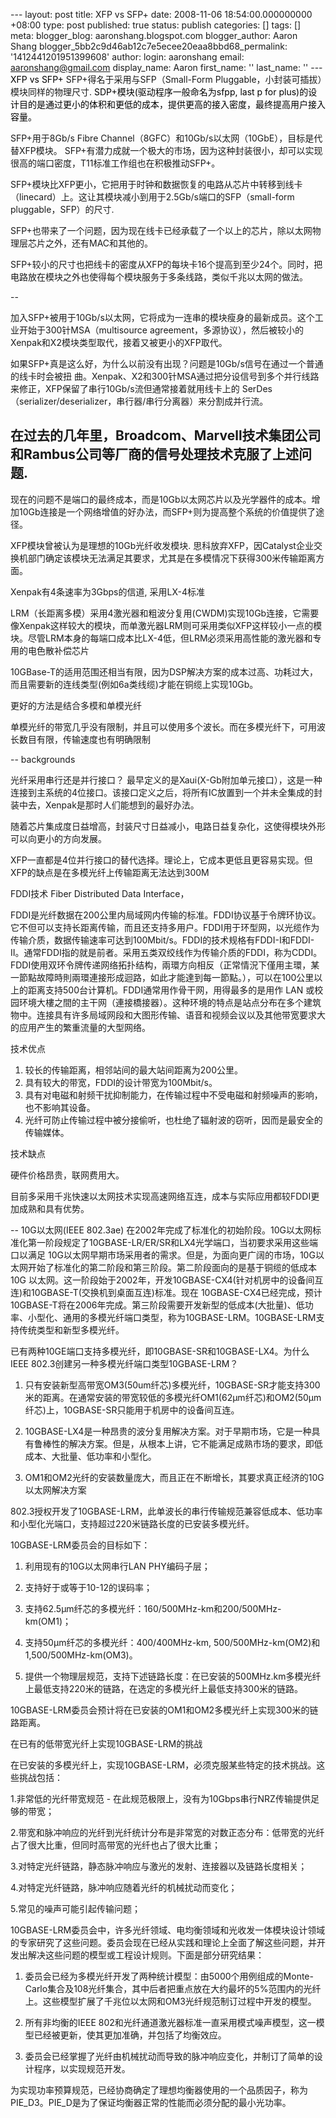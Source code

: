 --- layout: post title: XFP vs SFP+ date: 2008-11-06 18:54:00.000000000 +08:00 type: post published: true status: publish categories: \[\] tags: \[\] meta: blogger\_blog: aaronshang.blogspot.com blogger\_author: Aaron Shang blogger\_5bb2c9d46ab12c7e5ecee20eaa8bbd68\_permalink: '1412441201951399608' author: login: aaronshang email: aaronshang@gmail.com display\_name: Aaron first\_name: '' last\_name: '' ---
<span style="color:windowtext;">XFP vs SFP+</span>
<span style="color:windowtext;"></span>
<span style="color:windowtext;"></span>SFP+得名于采用与SFP（Small-Form Pluggable，小封装可插拔）模块同样的物理尺寸.
<span style="color:windowtext;">SDP+</span><span style="color:windowtext;">模块</span><span style="color:windowtext;">(驱动程序一般命名为sfpp, last p for plus)的设计目的是通过更小的体积和更低的成本，提供更高的接入密度，最终提高用户接入容量。</span>

SFP+用于8Gb/s Fibre Channel（8GFC）和10Gb/s以太网（10GbE），目标是代替XFP模块。
<span style="color:windowtext;"></span>
SFP+有潜力成就一个极大的市场，因为这种封装很小，却可以实现很高的端口密度，T11标准工作组也在积极推动SFP+。

SFP+模块比XFP更小，它把用于时钟和数据恢复的电路从芯片中转移到线卡（linecard）上。这让其模块减小到用于2.5Gb/s端口的SFP（small-form pluggable，SFP）的尺寸.

SFP+也带来了一个问题，因为现在线卡已经承载了一个以上的芯片，除以太网物理层芯片之外，还有MAC和其他的。

SFP+较小的尺寸也把线卡的密度从XFP的每块卡16个提高到至少24个。同时，把电路放在模块之外也使得每个模块服务于多条线路，类似千兆以太网的做法。

--

加入SFP+被用于10Gb/s以太网，它将成为一连串的模块瘦身的最新成员。这个工业开始于300针MSA（multisource agreement，多源协议），然后被较小的Xenpak和X2模块类型取代，接着又被更小的XFP取代。

如果SFP+真是这么好，为什么以前没有出现？问题是10Gb/s信号在通过一个普通的线卡时会被扭 曲。Xenpak、X2和300针MSA通过把分设信号到多个并行线路来修正，XFP保留了串行10Gb/s流但通常接着就用线卡上的 SerDes（serializer/deserializer，串行器/串行分离器）来分割成并行流。

在过去的几年里，Broadcom、Marvell技术集团公司和Rambus公司等厂商的信号处理技术克服了上述问题.
--
现在的问题不是端口的最终成本，而是10Gb以太网芯片以及光学器件的成本。增加10Gb连接是一个网络增值的好办法，而SFP+则为提高整个系统的价值提供了途径。

XFP模块曾被认为是理想的10Gb光纤收发模块. 思科放弃XFP，因Catalyst企业交换机部门确定该模块无法满足其要求，尤其是在多模情况下获得300米传输距离方面。

Xenpak有4条速率为3Gbps的信道, 采用LX-4标准

LRM（长距离多模）采用4激光器和粗波分复用(CWDM)实现10Gb连接，它需要像Xenpak这样较大的模块，而单激光器LRM则可采用类似XFP这样较小一点的模块。尽管LRM本身的每端口成本比LX-4低，但LRM必须采用高性能的激光器和专用的电色散补偿芯片

10GBase-T的适用范围还相当有限，因为DSP解决方案的成本过高、功耗过大，而且需要新的连线类型(例如6a类线缆)才能在铜缆上实现10Gb。

更好的方法是结合多模和单模光纤

单模光纤的带宽几乎没有限制，并且可以使用多个波长。而在多模光纤下，可用波长数目有限，传输速度也有明确限制

--
backgrounds

光纤采用串行还是并行接口？
最早定义的是Xaui(X-Gb附加单元接口），这是一种连接到主系统的4位接口。该接口定义之后，将所有IC放置到一个并未全集成的封装中去，Xenpak是那时人们能想到的最好办法。

随着芯片集成度日益增高，封装尺寸日益减小，电路日益复杂化，这使得模块外形可以向更小的方向发展。

XFP一直都是4位并行接口的替代选择。理论上，它成本更低且更容易实现。但XFP的缺点是在多模光纤上传输距离无法达到300M

FDDI技术
Fiber Distributed Data Interface，

FDDI是光纤数据在200公里内局域网内传输的标准。FDDI协议基于令牌环协议。它不但可以支持长距离传输，而且还支持多用户。FDDI用于环型网，以光缆作为传输介质，数据传输速率可达到100Mbit/s。FDDI的技术规格有FDDI-I和FDDI-II。通常FDDI指的就是前者。采用五类双绞线作为传输介质的FDDI，称为CDDI。FDDI使用双环令牌传递网络拓扑结构，兩環方向相反（正常情況下僅用主環，某一節點故障時則兩環連接形成迴路，如此才能達到每一節點。），可以在100公里以上的距离支持500台计算机。FDDI通常用作骨干网，用得最多的是用作
LAN
或校园环境大樓之間的主干网（連接橋接器）。这种环境的特点是站点分布在多个建筑物中。连接具有许多局域网段和大图形传输、语音和视频会议以及其他带宽要求大的应用产生的繁重流量的大型网络。

技术优点

1. 较长的传输距离，相邻站间的最大站间距离为200公里。
2. 具有较大的带宽，FDDI的设计带宽为100Mbit/s。
3. 具有对电磁和射频干扰抑制能力，在传输过程中不受电磁和射频噪声的影响，也不影响其设备。
4. 光纤可防止传输过程中被分接偷听，也杜绝了辐射波的窃听，因而是最安全的传输媒体。

技术缺点

硬件价格昂贵，联网费用大。

目前多采用千兆快速以太网技术实现高速网络互连，成本与实际应用都较FDDI更加成熟和具有优势。

--
10G以太网(IEEE 802.3ae) 在2002年完成了标准化的初始阶段。10G以太网标准化第一阶段规定了10GBASE-LR/ER/SR和LX4光学端口，当初要求采用这些端口以满足 10G以太网早期市场采用者的需求。但是，为面向更广阔的市场，10G以太网开始了标准化的第二阶段和第三阶段。第二阶段面向的是基于铜缆的低成本10G 以太网。这一阶段始于2002年，开发10GBASE-CX4(针对机房中的设备间互连)和10GBASE-T(交换机到桌面互连)标准。现在 10GBASE-CX4已经完成，预计10GBASE-T将在2006年完成。第三阶段需要开发新型的低成本(大批量)、低功率、小型化、通用的多模光纤端口类型，称为10GBASE-LRM。10GBASE-LRM支持传统类型和新型多模光纤。

已有两种10GE端口支持多模光纤，即10GBASE-SR和10GBASE-LX4。为什么IEEE 802.3创建另一种多模光纤端口类型10GBASE-LRM？

1. 只有安装新型高带宽OM3(50um纤芯)多模光纤，10GBASE-SR才能支持300米的距离。在通常安装的带宽较低的多模光纤OM1(62μm纤芯)和OM2(50μm纤芯)上，10GBASE-SR只能用于机房中的设备间互连。

2. 10GBASE-LX4是一种昂贵的波分复用解决方案。对于早期市场，它是一种具有鲁棒性的解决方案。但是，从根本上讲，它不能满足成熟市场的要求，即低成本、大批量、低功率和小型化。

3. OM1和OM2光纤的安装数量庞大，而且正在不断增长，其要求真正经济的10G以太网解决方案

802.3授权开发了10GBASE-LRM，此单波长的串行传输规范兼容低成本、低功率和小型化光端口，支持超过220米链路长度的已安装多模光纤。

10GBASE-LRM委员会的目标如下：

1. 利用现有的10G以太网串行LAN PHY编码子层；

2. 支持好于或等于10-12的误码率；

3. 支持62.5μm纤芯的多模光纤：160/500MHz-km和200/500MHz-km(OM1)；

4. 支持50μm纤芯的多模光纤：400/400MHz-km, 500/500MHz-km(OM2)和1,500/500MHz-km(OM3)。

5. 提供一个物理层规范，支持下述链路长度：在已安装的500MHz.km多模光纤上最低支持220米的链路，在选定的多模光纤上最低支持300米的链路。

10GBASE-LRM委员会预计将在已安装的OM1和OM2多模光纤上实现300米的链路距离。

在已有的低带宽光纤上实现10GBASE-LRM的挑战

在已安装的多模光纤上，实现10GBASE-LRM，必须克服某些特定的技术挑战。这些挑战包括：

1.非常低的光纤带宽规范 - 在此规范极限上，没有为10Gbps串行NRZ传输提供足够的带宽；

2.带宽和脉冲响应的光纤到光纤统计分布是非常宽的对数正态分布：低带宽的光纤占了很大比重，但同时高带宽的光纤也占了很大比重；

3.对特定光纤链路，静态脉冲响应与激光的发射、连接器以及链路长度相关；

4.对特定光纤链路，脉冲响应随着光纤的机械扰动而变化；

5.常见的噪声可能引起传输问题；

10GBASE-LRM委员会中，许多光纤领域、电均衡领域和光收发一体模块设计领域的专家研究了这些问题。委员会现在已经从实践和理论上全面了解这些问题，并开发出解决这些问题的模型或工程设计规则。下面是部分研究结果：

1. 委员会已经为多模光纤开发了两种统计模型：由5000个用例组成的Monte-Carlo集合及108光纤集合，其中后者把重点放在大约最坏的5%范围内的光纤上。这些模型扩展了千兆位以太网和OM3光纤规范制订过程中开发的模型。

2. 所有非均衡的IEEE 802和光纤通道激光器标准一直采用模式噪声模型，这一模型已经被更新，使其更加准确，并包括了均衡效应。

3. 委员会已经掌握了光纤由机械扰动而导致的脉冲响应变化，并制订了简单的设计程序，以实现规范开发。

为实现功率预算规范，已经协商确定了理想均衡器使用的一个品质因子，称为PIE\_D3。PIE\_D是为了保证均衡器正常的性能而必须分配的最小光功率。

      

<img src="%7B%7B%20site.baseurl%20%7D%7D/assets/" width="1" height="1" />
